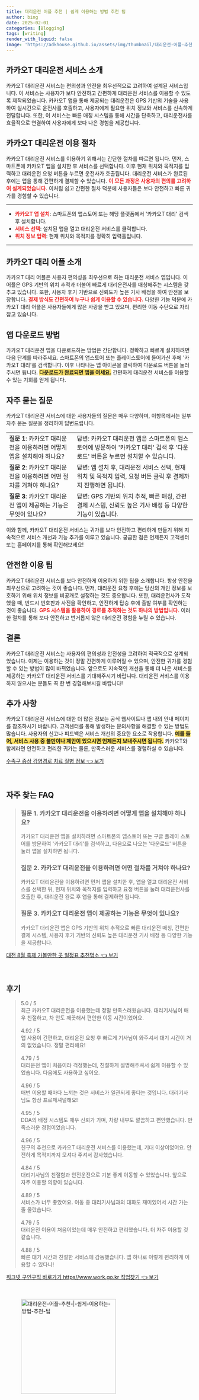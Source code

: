 ```yaml
---
title: 대리운전 어플 추천 | 쉽게 이용하는 방법 추천 팁
author: bing
date: 2025-02-01
categories: [Blogging]
tags: [writing]
render_with_liquid: false
image: 'https://adkhouse.github.io/assets/img/thumbnail/대리운전-어플-추천-|-쉽게-이용하는-방법-추천-팁.webp'
---
```



<h2 id='카카오T_대리운전_서비스_소개'>카카오T 대리운전 서비스 소개</h2>

<p>카카오T 대리운전 서비스는 편의성과 안전을 최우선적으로 고려하여 설계된 서비스입니다. 이 서비스는 사용자가 보다 안전하고 간편하게 대리운전 서비스를 이용할 수 있도록 제작되었습니다. 카카오T 앱을 통해 제공되는 대리운전은 GPS 기반의 기술을 사용하여 실시간으로 운전사를 호출하고, 사용자에게 필요한 위치 정보와 서비스를 신속하게 전달합니다. 또한, 이 서비스는 빠른 매칭 시스템을 통해 시간을 단축하고, 대리운전사를 효율적으로 연결하여 사용자에게 보다 나은 경험을 제공합니다.</p>

<h2 id='대리운전_이용_절차'>카카오T 대리운전 이용 절차</h2>

<p>카카오T 대리운전 서비스를 이용하기 위해서는 간단한 절차를 따르면 됩니다. 먼저, 스마트폰에 카카오T 앱을 설치한 후 서비스를 선택합니다. 이후 현재 위치와 목적지를 입력하고 대리운전 요청 버튼을 누르면 운전사가 호출됩니다. 대리운전 서비스가 완료된 후에는 앱을 통해 간편하게 결제할 수 있습니다. <b><span style="color: #ee2323;">이 모든 과정은 사용자의 편의를 고려하여 설계되었습니다.</span></b> 이처럼 쉽고 간편한 절차 덕분에 사용자들은 보다 안전하고 빠른 귀가를 경험할 수 있습니다.</p>

<hr />

<ul>
    <li><b><span style="color: #ee2323;">카카오T 앱 설치</span></b>: 스마트폰의 앱스토어 또는 해당 플랫폼에서 '카카오T 대리' 검색 후 설치합니다.</li>
    <li><b><span style="color: #ee2323;">서비스 선택</span></b>: 설치된 앱을 열고 대리운전 서비스를 클릭합니다.</li>
    <li><b><span style="color: #ee2323;">위치 정보 입력</span></b>: 현재 위치와 목적지를 정확히 입력홀입니다.</li>
</ul>

<hr />

<h2 id='카카오T_대리_어플_소개'>카카오T 대리 어플 소개</h2>

<p>카카오T 대리 어플은 사용자 편의성을 최우선으로 하는 대리운전 서비스 앱입니다. 이 어플은 GPS 기반의 위치 추적과 더불어 빠르게 대리운전사를 매칭해주는 시스템을 갖추고 있습니다. 또한, 사용자 후기 기반으로 신뢰도가 높은 기사 배정을 하여 안전을 보장합니다. <b><span style="color: #ee2323;">결제 방식도 간편하여 누구나 쉽게 이용할 수 있습니다.</span></b> 다양한 기능 덕분에 카카오T 대리 어플은 사용자들에게 많은 사랑을 받고 있으며, 편리한 이동 수단으로 자리 잡고 있습니다.</p>

<h2 id='카카오T_앱_다운로드_방법'>앱 다운로드 방법</h2>

<p>카카오T 대리운전 앱을 다운로드하는 방법은 간단합니다. 정확하고 빠르게 설치하려면 다음 단계를 따라주세요. 스마트폰의 앱스토어 또는 플레이스토어에 들어가신 후에 '카카오T 대리'를 검색합니다. 이후 나타나는 앱 아이콘을 클릭하여 다운로드 버튼을 눌러주시면 됩니다. <b><span style="background-color: #ffe066;">다운로드가 완료되면 앱을 여세요.</span></b> 간편하게 대리운전 서비스를 이용할 수 있는 기회를 얻게 됩니다.</p>

<h2 id='자주_묻는_질문'>자주 묻는 질문</h2>

<p>카카오T 대리운전 서비스에 대한 사용자들의 질문은 매우 다양하며, 이항목에서는 일부 자주 묻는 질문을 정리하여 답변드립니다.</p>

<table>
    <tr>
        <td><b>질문 1</b>: 카카오T 대리운전을 이용하려면 어떻게 앱을 설치해야 하나요?</td>
        <td>답변: 카카오T 대리운전 앱은 스마트폰의 앱스토어에 방문하여 '카카오T 대리' 검색 후 '다운로드' 버튼을 누르면 설치할 수 있습니다.</td>
    </tr>
    <tr>
        <td><b>질문 2</b>: 카카오T 대리운전을 이용하려면 어떤 절차를 거쳐야 하나요?</td>
        <td>답변: 앱 설치 후, 대리운전 서비스 선택, 현재 위치 및 목적지 입력, 요청 버튼 클릭 후 결제까지 진행하면 됩니다.</td>
    </tr>
    <tr>
        <td><b>질문 3</b>: 카카오T 대리운전 앱이 제공하는 기능은 무엇이 있나요?</td>
        <td>답변: GPS 기반의 위치 추적, 빠른 매칭, 간편 결제 시스템, 신뢰도 높은 기사 배정 등 다양한 기능이 있습니다.</td>
    </tr>
</table>

<p>이와 함께, 카카오T 대리운전 서비스는 귀가를 보다 안전하고 편리하게 만들기 위해 지속적으로 서비스 개선과 기능 추가를 이루고 있습니다. 궁금한 점은 언제든지 고객센터 또는 홈페이지를 통해 확인해보세요!</p>

<h2 id='안전한_이용_팁'>안전한 이용 팁</h2>

<p>카카오T 대리운전 서비스를 보다 안전하게 이용하기 위한 팁을 소개합니다. 항상 안전을 최우선으로 고려하는 것이 좋습니다. 먼저, 대리운전 요청 후에는 당신의 개인 정보를 보호하기 위해 위치 정보를 비공개로 설정하는 것도 중요합니다. 또한, 대리운전사가 도착했을 때, 반드시 번호판과 사진을 확인하고, 안전하게 탑승 후에 출발 여부를 확인하는 것이 좋습니다. <b><span style="color: #ee2323;">GPS 시스템을 활용하여 경로를 추적하는 것도 하나의 방법입니다.</span></b> 이러한 절차를 통해 보다 안전하고 번거롭지 않은 대리운전 경험을 누릴 수 있습니다.</p>

<h2 id='결론'>결론</h2>

<p>카카오T 대리운전 서비스는 사용자의 편의성과 안전성을 고려하여 적극적으로 설계되었습니다. 이제는 이용하는 것이 정말 간편하게 이루어질 수 있으며, 안전한 귀가를 경험할 수 있는 방법이 많이 바뀌었습니다. 앞으로도 지속적인 개선을 통해 더 나은 서비스를 제공하는 카카오T 대리운전 서비스를 기대해주시기 바랍니다. 대리운전 서비스를 이용하지 않으시는 분들도 꼭 한 번 경험해보시길 바랍니다!</p>

<h2 id='추가_사항'>추가 사항</h2>

<p>카카오T 대리운전 서비스에 대한 더 많은 정보는 공식 웹사이트나 앱 내의 안내 페이지를 참조하시기 바랍니다. 고객센터를 통해 발생하는 문의사항을 해결할 수 있는 방법도 많습니다. 사용자의 신고나 피드백은 서비스 개선의 중요한 요소로 작용합니다. <b><span style="background-color: #ffe066;">예를 들어, 서비스 사용 중 불만이나 제안이 있으시면 언제든지 보내주시면 됩니다.</span></b> 카카오T와 함께라면 안전하고 편리한 귀가는 물론, 만족스러운 서비스를 경험하실 수 있습니다.</p>


<p><a class="click-button" title="수족구 증상 감염경로 치료 질병 정보" href="https://adkhouse.github.io/posts/%EC%88%98%EC%A1%B1%EA%B5%AC-%EC%A6%9D%EC%83%81-%EA%B0%90%EC%97%BC%EA%B2%BD%EB%A1%9C-%EC%B9%98%EB%A3%8C-%EC%A7%88%EB%B3%91-%EC%A0%95%EB%B3%B4/" rel="dofollow">수족구 증상 감염경로 치료 질병 정보 👈 보기</a></p><br>
<h2 id='자주_찾는_FAQ'>자주 찾는 FAQ</h2>
<div itemscope="" itemtype="https://schema.org/FAQPage"> 
<blockquote> 
<div itemscope="" itemprop="mainEntity" itemtype="https://schema.org/Question"> 
<h3 itemprop="name">질문 1. 카카오T 대리운전을 이용하려면 어떻게 앱을 설치해야 하나요?</h3> 
<div itemscope="" itemprop="acceptedAnswer" itemtype="https://schema.org/Answer"> 
<span itemprop="text"> 
<p>카카오T 대리운전 앱을 설치하려면 스마트폰의 앱스토어 또는 구글 플레이 스토어를 방문하여 '카카오T 대리'를 검색하고, 다음으로 나오는 '다운로드' 버튼을 눌러 앱을 설치하면 됩니다.</p> 
</span> 
</div> 
</div> 

<div itemscope="" itemprop="mainEntity" itemtype="https://schema.org/Question"> 
<h3 itemprop="name">질문 2. 카카오T 대리운전을 이용하려면 어떤 절차를 거쳐야 하나요?</h3> 
<div itemscope="" itemprop="acceptedAnswer" itemtype="https://schema.org/Answer"> 
<span itemprop="text"> 
<p>카카오T 대리운전을 이용하려면 먼저 앱을 설치한 후, 앱을 열고 대리운전 서비스를 선택한 뒤, 현재 위치와 목적지를 입력하고 요청 버튼을 눌러 대리운전사를 호출한 후, 대리운전 완료 후 앱을 통해 결제하면 됩니다.</p> 
</span> 
</div> 
</div> 

<div itemscope="" itemprop="mainEntity" itemtype="https://schema.org/Question"> 
<h3 itemprop="name">질문 3. 카카오T 대리운전 앱이 제공하는 기능은 무엇이 있나요?</h3> 
<div itemscope="" itemprop="acceptedAnswer" itemtype="https://schema.org/Answer"> 
<span itemprop="text"> 
<p>카카오T 대리운전 앱은 GPS 기반의 위치 추적으로 빠른 대리운전 매칭, 간편한 결제 시스템, 사용자 후기 기반의 신뢰도 높은 대리운전 기사 배정 등 다양한 기능을 제공합니다.</p> 
</span> 
</div> 
</div> 
</blockquote> 
</div>
<p><a class="click-button" title="대전 8월 축제 가볼만한 곳 일정표 추천명소" href="https://adkhouse.github.io/posts/%EB%8C%80%EC%A0%84-8%EC%9B%94-%EC%B6%95%EC%A0%9C-%EA%B0%80%EB%B3%BC%EB%A7%8C%ED%95%9C-%EA%B3%B3-%EC%9D%BC%EC%A0%95%ED%91%9C-%EC%B6%94%EC%B2%9C%EB%AA%85%EC%86%8C/" rel="dofollow">대전 8월 축제 가볼만한 곳 일정표 추천명소 👈 보기</a></p><br>
<h2 id='후기'>후기</h2>
<div itemscope itemtype="https://schema.org/Product">
  <blockquote>
  <div itemprop="review" itemscope itemtype="https://schema.org/Review">
      <div itemprop="reviewRating" itemscope itemtype="https://schema.org/Rating"> <span itemprop="ratingValue">5.0</span> / <span itemprop="bestRating">5</span> </div>
      <span itemprop="reviewBody">최근 카카오T 대리운전을 이용했는데 정말 만족스러웠습니다. 대리기사님이 매우 친절하고, 차 안도 깨끗해서 편안한 이동 시간이었어요.</span>
  </div>
  <br>
  <div itemprop="review" itemscope itemtype="https://schema.org/Review">
      <div itemprop="reviewRating" itemscope itemtype="https://schema.org/Rating"> <span itemprop="ratingValue">4.92</span> / <span itemprop="bestRating">5</span> </div>
      <span itemprop="reviewBody">앱 사용이 간편하고, 대리운전 요청 후 빠르게 기사님이 와주셔서 대기 시간이 거의 없었습니다. 정말 편리해요!</span>
  </div>
  <br>
  <div itemprop="review" itemscope itemtype="https://schema.org/Review">
      <div itemprop="reviewRating" itemscope itemtype="https://schema.org/Rating"> <span itemprop="ratingValue">4.79</span> / <span itemprop="bestRating">5</span> </div>
      <span itemprop="reviewBody">대리운전 앱이 처음이라 걱정했는데, 친절하게 설명해주셔서 쉽게 이용할 수 있었습니다. 다음에도 사용하고 싶어요.</span>
  </div>
  <br>
  <div itemprop="review" itemscope itemtype="https://schema.org/Review">
      <div itemprop="reviewRating" itemscope itemtype="https://schema.org/Rating"> <span itemprop="ratingValue">4.96</span> / <span itemprop="bestRating">5</span> </div>
      <span itemprop="reviewBody">매번 이용할 때마다 느끼는 것은 서비스가 일관되게 좋다는 것입니다. 대리기사님도 항상 프로페셔널해요!</span>
  </div>
  <br>
  <div itemprop="review" itemscope itemtype="https://schema.org/Review">
      <div itemprop="reviewRating" itemscope itemtype="https://schema.org/Rating"> <span itemprop="ratingValue">4.95</span> / <span itemprop="bestRating">5</span> </div>
      <span itemprop="reviewBody">DDA의 배정 시스템도 매우 신뢰가 가며, 차량 내부도 깔끔하고 편안했습니다. 만족스러운 경험이었습니다.</span>
  </div>
  <br>
  <div itemprop="review" itemscope itemtype="https://schema.org/Review">
      <div itemprop="reviewRating" itemscope itemtype="https://schema.org/Rating"> <span itemprop="ratingValue">4.96</span> / <span itemprop="bestRating">5</span> </div>
      <span itemprop="reviewBody">친구의 추천으로 카카오T 대리운전 서비스를 이용했는데, 기대 이상이었어요. 안전하게 목적지까지 모셔다 주셔서 감사했습니다.</span>
  </div>
  <br>
  <div itemprop="review" itemscope itemtype="https://schema.org/Review">
      <div itemprop="reviewRating" itemscope itemtype="https://schema.org/Rating"> <span itemprop="ratingValue">4.84</span> / <span itemprop="bestRating">5</span> </div>
      <span itemprop="reviewBody">대리기사님의 친절함과 안전운전으로 기분 좋게 이동할 수 있었습니다. 앞으로 자주 이용할 의향이 있습니다.</span>
  </div>
  <br>
  <div itemprop="review" itemscope itemtype="https://schema.org/Review">
      <div itemprop="reviewRating" itemscope itemtype="https://schema.org/Rating"> <span itemprop="ratingValue">4.89</span> / <span itemprop="bestRating">5</span> </div>
      <span itemprop="reviewBody">서비스가 너무 좋았어요. 이동 중 대리기사님과의 대화도 재미있어서 시간 가는줄 몰랐습니다.</span>
  </div>
  <br>
  <div itemprop="review" itemscope itemtype="https://schema.org/Review">
      <div itemprop="reviewRating" itemscope itemtype="https://schema.org/Rating"> <span itemprop="ratingValue">4.79</span> / <span itemprop="bestRating">5</span> </div>
      <span itemprop="reviewBody">대리운전 이용이 처음이었는데 매우 안전하고 편리했습니다. 더 자주 이용할 것 같습니다.</span>
  </div>
  <br>
  <div itemprop="review" itemscope itemtype="https://schema.org/Review">
      <div itemprop="reviewRating" itemscope itemtype="https://schema.org/Rating"> <span itemprop="ratingValue">4.88</span> / <span itemprop="bestRating">5</span> </div>
      <span itemprop="reviewBody">빠른 대기 시간과 친절한 서비스에 감동했습니다. 앱 하나로 이렇게 편리하게 이용할 수 있다니!</span>
  </div>
  </blockquote>
</div>
<p><a class="click-button" title="워크넷 구인구직 바로가기 https//www.work.go.kr 직업찾기" href="https://adkhouse.github.io/posts/%EC%9B%8C%ED%81%AC%EB%84%B7-%EA%B5%AC%EC%9D%B8%EA%B5%AC%EC%A7%81-%EB%B0%94%EB%A1%9C%EA%B0%80%EA%B8%B0-httpswww.work.go.kr-%EC%A7%81%EC%97%85%EC%B0%BE%EA%B8%B0/" rel="dofollow">워크넷 구인구직 바로가기 https//www.work.go.kr 직업찾기 👈 보기</a></p><br>
<figure class="image"><img src="https://adkhouse.github.io/assets/img/thumbnail/대리운전-어플-추천-|-쉽게-이용하는-방법-추천-팁.webp" alt="대리운전-어플-추천-|-쉽게-이용하는-방법-추천-팁" width="256" height="256"></figure>